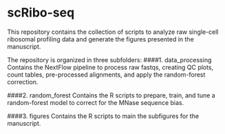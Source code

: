 # scRibo-seq
This repository contains the collection of scripts to analyze raw single-cell ribosomal profiling data and generate the figures presented in the manuscript.

The repository is organized in three subfolders:
####1. data_processing
Contains the NextFlow pipeline to process raw fastqs, creating QC plots, count tables, pre-processed alignments, and apply the random-forest correction.

####2. random_forest
Contains the R scripts to prepare, train, and tune a random-forest model to correct for the MNase sequence bias.

####3. figures
Contains the R scripts to main the subfigures for the manuscript.
